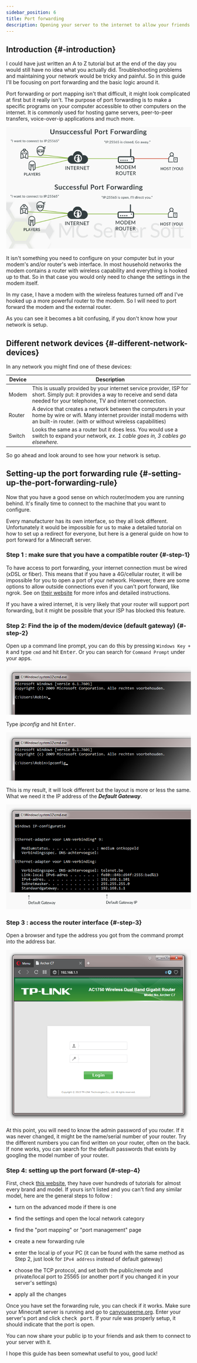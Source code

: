 ```yaml
---
sidebar_position: 6
title: Port forwarding
description: Opening your server to the internet to allow your friends to join
---
```


## Introduction {#-introduction}

I could have just written an A to Z tutorial but at the end of the day you would still have no idea what you actually did. Troubleshooting problems and maintaining your network would be tricky and painful. So in this guide I'll be focusing on port forwarding and the basic logic around it.

Port forwarding or port mapping isn't that difficult, it might look complicated at first but it really isn't. The purpose of port forwarding is to make a specific programs on your computer accessible to other computers on the internet. It is commonly used for hosting game servers, peer-to-peer transfers, voice-over-ip applications and much more.

![Overview of two networks. In the first one, port forwarding isn't setup correctly and fails, in the seconds everything works great](/img/docs/port-forward/portforward_overview.png)

It isn't something you need to configure on your computer but in your modem's and/or router's web interface. In most household networks the modem contains a router with wireless capability and everything is hooked up to that. So in that case you would only need to change the settings in the modem itself.

In my case, I have a modem with the wireless features turned off and I've hooked up a more powerful router to the modem. So I will need to port forward the modem and the external router.

As you can see it becomes a bit confusing, if you don't know how your network is setup.

## Different network devices {#-different-network-devices}

In any network you might find one of these devices:

| Device 	| Description                                                                                                                                                                                	|
|--------	|--------------------------------------------------------------------------------------------------------------------------------------------------------------------------------------------	|
| Modem  	| This is usually provided by your internet service provider, ISP for short. Simply put: it provides a way to receive and send data needed for your telephone, TV and internet connection.   	|
| Router 	| A device that creates a network between the computers in your home by wire or wifi. Many internet provider install modems with an built-in router. (with or without wireless capabilities) 	|
| Switch 	| Looks the same as a router but it does less. You would use a switch to expand your network, *ex. 1 cable goes in, 3 cables go elsewhere.*                                                  	|

So go ahead and look around to see how your network is setup.

## Setting-up the port forwarding rule {#-setting-up-the-port-forwarding-rule}

Now that you have a good sense on which router/modem you are running behind. It's finally time to connect to the machine that you want to configure.

Every manufacturer has its own interface, so they all look different. Unfortunately it would be impossible for us to make a detailed tutorial on how to set up a redirect for everyone, but here is a general guide on how to port forward for a Minecraft server.

### Step 1 : make sure that you have a compatible router {#-step-1}

To have access to port forwarding, your internet connection must be wired (xDSL or fiber). This means that if you have a 4G/cellular router, it will be impossible for you to open a port of your network. However, there are some options to allow outside connections even if you can't port forward, like ngrok. See on [their website](https://ngrok.com/) for more infos and detailed instructions.

If you have a wired internet, it is very likely that your router will support port forwarding, but it might be possible that your ISP has blocked this feature.

### Step 2: Find the ip of the modem/device (default gateway) {#-step-2}

Open up a command line prompt, you can do this by pressing `Windows Key + R` and type `cmd` and hit <kbd>Enter</kbd>. Or you can search for `Command Prompt` under your apps.

![Partial screenshot of a cmd window](/img/docs/port-forward/portforward_cmd.png)

Type <var>ipconfig</var> and hit <kbd>Enter</kbd>.

![Partial screenshot of a cmd window](/img/docs/port-forward/portforward_cmd_ipconfig.png)

This is my result, it will look different but the layout is more or less the same. What we need it the IP address of the ***Default Gateway***.

![Partial screenshot of a cmd window](/img/docs/port-forward/portforward_cmd_result.png)

### Step 3 : access the router interface {#-step-3}

Open a browser and type the address you got from the command prompt into the address bar.

![Screenshot of the browser Opera with a login screen of the router](/img/docs/port-forward/router_login.png)

At this point, you will need to know the admin password of you router.
If it was never changed, it might be the name/serial number of your router. Try the different numbers you can find written on your router, often on the back. If none works, you can search for the default passwords that exists by googling the model number of your router.

### Step 4: setting up the port forward {#-step-4}

First, check [this website](https://portforward.com/router.htm), they have over hundreds of tutorials for almost every brand and model. If yours isn't listed and you can't find any similar model, here are the general steps to follow :

- turn on the advanced mode if there is one

- find the settings and open the local network category

- find the "port mapping" or "port management" page

- create a new forwarding rule

- enter the local ip of your PC (it can be found with the same method as Step 2, just look for `IPv4 address` instead of default gateway)

- choose the TCP protocol, and set both the public/remote and private/local port to 25565 (or another port if you changed it in your server's settings)

- apply all the changes

Once you have set the forwarding rule, you can check if it works. Make sure your Minecraft server is running and go to [canyouseeme.org](https://canyouseeme.org/). Enter your server's port and click <kbd>check port</kbd>. If your rule was properly setup, it should indicate that the port is open.

You can now share your public ip to your friends and ask them to connect to your server with it.

I hope this guide has been somewhat useful to you, good luck!
